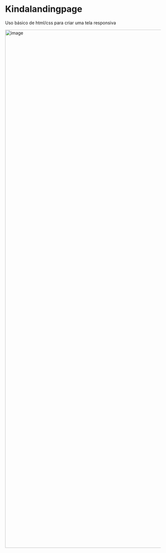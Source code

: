 # Kindalandingpage
Uso básico de html/css para criar uma tela responsiva

<img width="1679" alt="image" src="https://user-images.githubusercontent.com/54769761/173189880-e930ba2f-4615-4f2f-b4dd-5d085c9ba552.png">


